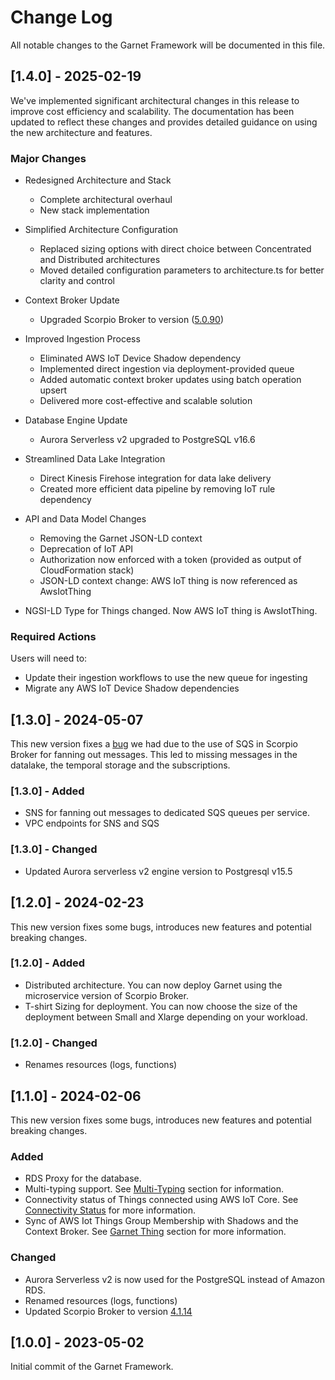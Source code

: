 # Change Log

All notable changes to the Garnet Framework will be documented in this file. 

## [1.4.0] - 2025-02-19 

We've implemented significant architectural changes in this release to improve cost efficiency and scalability. 
The documentation has been updated to reflect these changes and provides detailed guidance on using the new architecture and features.

### Major Changes

- Redesigned Architecture and Stack
    - Complete architectural overhaul
    - New stack implementation
    
- Simplified Architecture Configuration
    - Replaced sizing options with direct choice between Concentrated and Distributed architectures
    - Moved detailed configuration parameters to architecture.ts for better clarity and control

- Context Broker Update
    - Upgraded Scorpio Broker to version ([5.0.90](https://gallery.ecr.aws/garnet/))

- Improved Ingestion Process
    - Eliminated AWS IoT Device Shadow dependency
    - Implemented direct ingestion via deployment-provided queue
    - Added automatic context broker updates using batch operation upsert
    - Delivered more cost-effective and scalable solution

- Database Engine Update
    - Aurora Serverless v2 upgraded to PostgreSQL v16.6

- Streamlined Data Lake Integration
    - Direct Kinesis Firehose integration for data lake delivery
    - Created more efficient data pipeline by removing IoT rule dependency

- API and Data Model Changes
    - Removing the Garnet JSON-LD context
    - Deprecation of IoT API
    - Authorization now enforced with a token (provided as output of CloudFormation stack)
    - JSON-LD context change: AWS IoT thing is now referenced as AwsIotThing


- NGSI-LD Type for Things changed. Now AWS IoT thing is AwsIotThing. 

### Required Actions

Users will need to:
-   Update their ingestion workflows to use the new queue for ingesting
-   Migrate any AWS IoT Device Shadow dependencies

## [1.3.0] - 2024-05-07 

This new version fixes a [bug](https://github.com/ScorpioBroker/ScorpioBroker/issues/556) we had due to the use of SQS in Scorpio Broker for fanning out messages. This led to missing messages in the datalake, the temporal storage and the subscriptions. 

### [1.3.0] - Added 

- SNS for fanning out messages to dedicated SQS queues per service.
- VPC endpoints for SNS and SQS 

### [1.3.0] - Changed 

- Updated Aurora serverless v2 engine version to Postgresql v15.5


## [1.2.0] - 2024-02-23 

This new version fixes some bugs, introduces new features and potential breaking changes. 

### [1.2.0] - Added 

- Distributed architecture. You can now deploy Garnet using the microservice version of Scorpio Broker. 
- T-shirt Sizing for deployment. You can now choose the size of the deployment between Small and Xlarge depending on your workload. 

### [1.2.0] - Changed

- Renames resources (logs, functions)

## [1.1.0] - 2024-02-06

This new version fixes some bugs, introduces new features and potential breaking changes. 

### Added 

- RDS Proxy for the database.  
- Multi-typing support. See [Multi-Typing](https://garnet-framework.dev/docs/how/context-broker#multi-typing) section for information.
- Connectivity status of Things connected using AWS IoT Core. See [Connectivity Status](https://garnet-framework.dev/docs/how/garnet-iot#connectivity-status) for more information. 
- Sync of AWS Iot Things Group Membership with Shadows and the Context Broker. See [Garnet Thing](https://garnet-framework.dev/docs/how/garnet-iot#a-garnet-thing) section for more information. 


### Changed

- Aurora Serverless v2 is now used for the PostgreSQL instead of Amazon RDS. 
- Renamed resources (logs, functions)
- Updated Scorpio Broker to version [4.1.14](https://gallery.ecr.aws/garnet/scorpio)



## [1.0.0] - 2023-05-02

Initial commit of the Garnet Framework. 